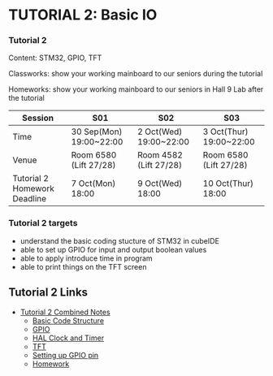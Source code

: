 # TUTORIAL 2: Basic IO

### Tutorial 2

Content: STM32, GPIO, TFT

Classworks: show your working mainboard to our seniors during the tutorial

Homeworks: show your working mainboard to our seniors in Hall 9 Lab after the tutorial

|Session|S01|S02|S03|
|---|---|---|---|
|Time|30 Sep(Mon) 19:00~22:00|2 Oct(Wed) 19:00~22:00|3 Oct(Thur) 19:00~22:00|
|Venue|Room 6580 (Lift 27/28)|Room 4582 (Lift 27/28)|Room 6580 (Lift 27/28)|
|Tutorial 2 Homework Deadline|7 Oct(Mon) 18:00|9 Oct(Wed) 18:00|10 Oct(Thur) 18:00|

### Tutorial 2 targets

* understand the basic coding stucture of STM32 in cubeIDE
* able to set up GPIO for input and output boolean values
* able to apply introduce time in program
* able to print things on the TFT screen

## Tutorial 2 Links

* [Tutorial 2 Combined Notes](Tutorial-2-Combined.md)
    * [Basic Code Structure](01-Basic-structure.md)
    * [GPIO](02-GPIO.md)
    * [HAL Clock and Timer](03-HAL-Clock.md)
    * [TFT](04-TFT.md)
    * [Setting up GPIO pin ](05-Setting-up-GPIO-Pin.md)
    * [Homework](06-Homework.md)
